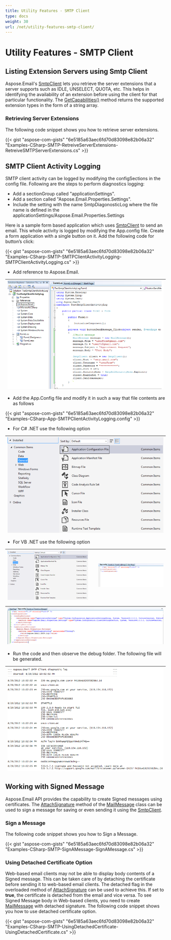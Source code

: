 ```yaml
---
title: Utility Features - SMTP Client
type: docs
weight: 30
url: /net/utility-features-smtp-client/
---
```


# Utility Features - SMTP Client
## **Listing Extension Servers using Smtp Client**
Aspose.Email's [SmtpClient](https://apireference.aspose.com/net/email/aspose.email.clients.smtp/smtpclient) lets you retrieve the server extensions that a server supports such as IDLE, UNSELECT, QUOTA, etc. This helps in identifying the availability of an extension before using the client for that particular functionality. The [GetCapabilities()](https://apireference.aspose.com/net/email/aspose.email.clients/emailclient/methods/getcapabilities) method returns the supported extension types in the form of a string array.
### **Retrieving Server Extensions**
The following code snippet shows you how to retrieve server extensions.



{{< gist "aspose-com-gists" "6e5185a63aec6fd70d83098e82b06a32" "Examples-CSharp-SMTP-RetreiveServerExtensions-RetreiveSMTPServerExtensions.cs" >}}
## **SMTP Client Activity Logging**
SMTP client activity can be logged by modifying the configSections in the config file. Following are the steps to perform diagnostics logging:

- Add a sectionGroup called "applicationSettings".
- Add a section called "Aspose.Email.Properties.Settings".
- Include the setting with the name SmtpDiagonosticLog where the file name is defined in the applicationSettings/Aspose.Email.Properties.Settings

Here is a sample form based application which uses [SmtpClient](https://apireference.aspose.com/net/email/aspose.email.clients.smtp/smtpclient) to send an email. This whole activity is logged by modifying the App.config file. Create a form application with a single button on it. Add the following code for button’s click:



{{< gist "aspose-com-gists" "6e5185a63aec6fd70d83098e82b06a32" "Examples-CSharp-SMTP-SMTPClientActivityLogging-SMTPClientActivityLogging.cs" >}}



- Add reference to Aspose.Email.

|![todo:image_alt_text](utility-features-smtp-client_1.png)|
| :- |
- Add the App.Config file and modify it in such a way that file contents are as follows



{{< gist "aspose-com-gists" "6e5185a63aec6fd70d83098e82b06a32" "Examples-CSharp-App-SMTPClientActivityLogging.config" >}}



- For C# .NET use the following option

|![todo:image_alt_text](utility-features-smtp-client_2.png)|
| :- |
- For VB .NET use the following option

|![todo:image_alt_text](utility-features-smtp-client_2.png)| |![todo:image_alt_text](utility-features-smtp-client_4.png)|
| :- | :- | :- |


|![todo:image_alt_text](utility-features-smtp-client_5.png)|
| :- |
- Run the code and then observe the debug folder. The following file will be generated.

|![todo:image_alt_text](utility-features-smtp-client_6.png)|
| :- |
## **Working with Signed Message**
Aspose.Email API provides the capability to create Signed messages using certificates. The [AttachSignature](https://apireference.aspose.com/net/email/aspose.email/mailmessage/methods/attachsignature/index) method of the [MailMessage](https://apireference.aspose.com/net/email/aspose.email/mailmessage) class can be used to sign a message for saving or even sending it using the [SmtpClient](https://apireference.aspose.com/net/email/aspose.email.clients.smtp/smtpclient).
### **Sign a Message**
The following code snippet shows you how to Sign a Message.



{{< gist "aspose-com-gists" "6e5185a63aec6fd70d83098e82b06a32" "Examples-CSharp-SMTP-SignAMessage-SignAMessage.cs" >}}
### **Using Detached Certificate Option**
Web-based email clients may not be able to display body contents of a Signed message. This can be taken care of by detaching the certificate before sending it to web-based email clients. The detached flag in the overloaded method of [AttachSignature](https://apireference.aspose.com/net/email/aspose.email/mailmessage/methods/attachsignature/index) can be used to achieve this. If set to **true**, the certificate is detached from the email and vice versa. To see Signed Message body in Web-based clients, you need to create [MailMessage](https://apireference.aspose.com/net/email/aspose.email/mailmessage) with detached signature. The following code snippet shows you how to use detached certificate option.



{{< gist "aspose-com-gists" "6e5185a63aec6fd70d83098e82b06a32" "Examples-CSharp-SMTP-UsingDetachedCertificate-UsingDetachedCertificate.cs" >}}
